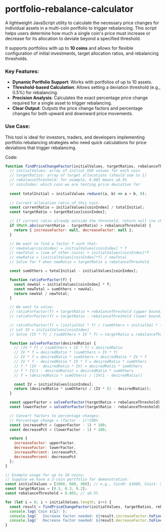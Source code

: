 # portfolio-rebalance-calculator

A lightweight JavaScript utility to calculate the necessary price changes for individual assets in a multi-coin portfolio to trigger rebalancing. This script helps users determine how much a single coin's price must increase or decrease for its allocation to deviate beyond a specified threshold.  

It supports portfolios with up to **10 coins** and allows for flexible configuration of initial investments, target allocation ratios, and rebalancing thresholds.  

### Key Features:
- **Dynamic Portfolio Support**: Works with portfolios of up to 10 assets.  
- **Threshold-based Calculation**: Allows setting a deviation threshold (e.g., 0.5%) for rebalancing.  
- **Precision Analysis**: Calculates the exact percentage price change required for a single asset to trigger rebalancing.  
- **Clear Output**: Outputs the price change factors and percentage changes for both upward and downward price movements.  

### Use Case:
This tool is ideal for investors, traders, and developers implementing portfolio rebalancing strategies who need quick calculations for price deviations that trigger rebalancing.

Code:

```js
function findPriceChangeFactor(initialValues, targetRatios, rebalanceThreshold, coinIndex) {
  // initialValues: array of initial USD values for each coin
  // targetRatios: array of target allocations (should sum to 1)
  // rebalanceThreshold: for example, 0.005 means ±0.5%
  // coinIndex: which coin we are testing price deviation for
  
  const totalInitial = initialValues.reduce((a, b) => a + b, 0);
  
  // Current allocation ratio of this coin
  const currentRatio = initialValues[coinIndex] / totalInitial;
  const targetRatio = targetRatios[coinIndex];

  // If current ratio already outside the threshold, return null (no change needed)
  if (Math.abs(currentRatio - targetRatio) > rebalanceThreshold) {
    return { increaseFactor: null, decreaseFactor: null };
  }

  // We want to find a factor f such that:
  // newValue(coinIndex) = initialValues[coinIndex] * f
  // newTotal = (sum of other coins) + initialValues[coinIndex]*f
  // newRatio = (initialValues[coinIndex]*f) / newTotal
  // Solve for f when newRatio = targetRatio ± rebalanceThreshold

  const sumOthers = totalInitial - initialValues[coinIndex];

  function ratioForFactor(f) {
    const newVal = initialValues[coinIndex] * f;
    const newTotal = sumOthers + newVal;
    return newVal / newTotal;
  }

  // We want to solve:
  // ratioForFactor(f) = targetRatio + rebalanceThreshold (upper bound)
  // ratioForFactor(f) = targetRatio - rebalanceThreshold (lower bound)

  // ratioForFactor(f) = (initialVal * f) / (sumOthers + initialVal * f)
  // Let IV = initialValues[coinIndex]
  // Solve (IV * f) / (sumOthers + IV * f) = targetRatio ± rebalanceThreshold

  function solveForFactor(desiredRatio) {
    // (IV * f) / (sumOthers + IV * f) = desiredRatio
    // IV * f = desiredRatio * (sumOthers + IV * f)
    // IV * f = desiredRatio * sumOthers + desiredRatio * IV * f
    // IV * f - desiredRatio * IV * f = desiredRatio * sumOthers
    // f * (IV - desiredRatio * IV) = desiredRatio * sumOthers
    // f * IV(1 - desiredRatio) = desiredRatio * sumOthers
    // f = (desiredRatio * sumOthers) / [IV(1 - desiredRatio)]

    const IV = initialValues[coinIndex];
    return (desiredRatio * sumOthers) / (IV * (1 - desiredRatio));
  }

  const upperFactor = solveForFactor(targetRatio + rebalanceThreshold);
  const lowerFactor = solveForFactor(targetRatio - rebalanceThreshold);

  // Convert factors to percentage changes:
  // Percentage change = (factor - 1)*100%
  const increasePct = (upperFactor - 1) * 100; 
  const decreasePct = (lowerFactor - 1) * 100;

  return {
    increaseFactor: upperFactor,
    decreaseFactor: lowerFactor,
    increasePercent: increasePct,
    decreasePercent: decreasePct
  };
}

// Example usage for up to 10 coins:
// Suppose we have a 3-coin portfolio for demonstration:
const initialValues = [1000, 600, 400]; // e.g., Coin0: $1000, Coin1: $600, Coin2: $400
const targetRatios = [0.5, 0.3, 0.2];
const rebalanceThreshold = 0.005; // ±0.5%

for (let i = 0; i < initialValues.length; i++) {
  const result = findPriceChangeFactor(initialValues, targetRatios, rebalanceThreshold, i);
  console.log(`Coin ${i}:`);
  console.log(`  Increase factor needed: ${result.increaseFactor.toFixed(4)}, which is a ${result.increasePercent.toFixed(2)}% price change`);
  console.log(`  Decrease factor needed: ${result.decreaseFactor.toFixed(4)}, which is a ${result.decreasePercent.toFixed(2)}% price change`);
}
```
